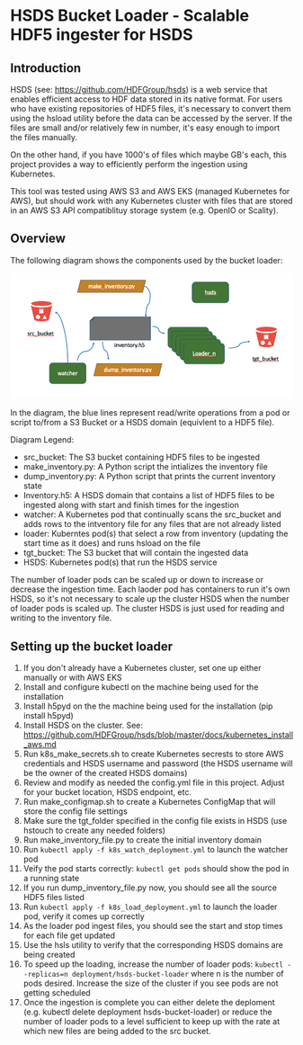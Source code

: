 HSDS Bucket Loader - Scalable HDF5 ingester for HSDS
=====================================================

Introduction
------------

HSDS (see: https://github.com/HDFGroup/hsds) is a web service that enables efficient access to HDF data stored in its native format.  For users who have existing repositories of HDF5 files, it's necessary to convert them using the hsload utility before the data can be accessed by the server.  If the files are small and/or relatively few in number, it's easy enough to import the files manually.  

On the other hand, if you have 1000's of files which maybe GB's each, this project provides a way to efficiently perform the ingestion
using Kubernetes.

This tool was tested using AWS S3 and AWS EKS (managed Kubernetes for AWS), but should work with any Kubernetes cluster with files that are stored in an AWS S3 API compatiblituy storage system (e.g. OpenIO or Scality).

Overview
--------

The following diagram shows the components used by the bucket loader:

![Diagram1](https://github.com/HDFGroup/hsds-bucket-loader/blob/master/images/diagram.png)

In the diagram, the blue lines represent read/write operations from a pod or script to/from a S3 Bucket or a HSDS domain (equivlent to a HDF5 file).

Diagram Legend:

* src_bucket: The S3 bucket containing HDF5 files to be ingested
* make_inventory.py: A Python script the intializes the inventory file 
* dump_inventory.py: A Python script that prints the current inventory state
* Inventory.h5: A HSDS domain that contains a list of HDF5 files to be ingested along with start and finish times for the ingestion
* watcher: A Kubernetes pod that continually scans the src_bucket and adds rows to the intventory file for any files that are not already listed
* loader: Kuberntes pod(s) that select a row from inventory (updating the start time as it does) and runs hsload on the file
* tgt_bucket: The S3 bucket that will contain the ingested data
* HSDS: Kubernetes pod(s) that run the HSDS service

The number of loader pods can be scaled up or down to increase or decrease the ingestion time.  Each laoder pod has containers to run it's own HSDS, so it's not necessary to scale up the cluster HSDS when the number of loader pods is scaled up.  The cluster HSDS is just used for reading and writing to the inventory file.

Setting up the bucket loader
----------------------------

1. If you don't already have a Kubernetes cluster, set one up either manually or with AWS EKS 
2. Install and configure kubectl on the machine being used for the installation
3. Install h5pyd on the the machine being used for the installation (pip install h5pyd)
4. Install HSDS on the cluster.  See: https://github.com/HDFGroup/hsds/blob/master/docs/kubernetes_install_aws.md 
5. Run k8s_make_secrets.sh to create Kubernetes secrests to store AWS credentials and HSDS username and password (the HSDS username will be the owner of the created HSDS domains)
6. Review and modify as needed the config.yml file in this project.  Adjust for your bucket location, HSDS endpoint, etc.
7. Run make_configmap.sh to create a Kubernetes ConfigMap that will store the config file settings
8. Make sure the tgt_folder specified in the config file exists in HSDS (use hstouch to create any needed folders)
9. Run make_inventory_file.py to create the initial inventory domain
10. Run `kubectl apply -f k8s_watch_deployment.yml` to launch the watcher pod
11. Veify the pod starts correctly: `kubectl get pods` should show the pod in a running state
12. If you run dump_inventory_file.py now, you should see all the source HDF5 files listed
13. Run `kubectl apply -f k8s_load_deployment.yml` to launch the loader pod, verify it comes up correctly
14. As the loader pod ingest files, you should see the start and stop times for each file get updated
15. Use the hsls utility to verify that the corresponding HSDS domains are being created
16. To speed up the loading, increase the number of loader pods: `kubectl --replicas=n deployment/hsds-bucket-loader` where n is the number of pods desired.  Increase the size of the cluster if you see pods are not getting scheduled
17. Once the ingestion is complete you can either delete the deploment (e.g. kubectl delete deployment hsds-bucket-loader) or reduce the number of loader pods to a level sufficient to keep up with the rate at which new files are being added to the src bucket.




